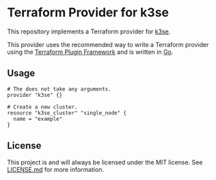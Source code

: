 # Terraform Provider for k3se

This repository implements a Terraform provider for [k3se][k3se-github].

This provider uses the recommended way to write a Terraform provider using the [Terraform Plugin Framework][tf-plugin-framework] and is written in [Go][golang].

## Usage

```hcl
# The does not take any arguments.
provider "k3se" {}

# Create a new cluster.
resource "k3se_cluster" "single_node" {
  name = "example"
}
```

## License

This project is and will always be licensed under the MIT license. See [LICENSE.md](LICENSE.md) for more information.

[k3se-github]: https://gitub.com/nicklasfrahm/k3se
[tf-plugin-framework]: https://developer.hashicorp.com/terraform/plugin/framework
[golang]: https://go.dev/
